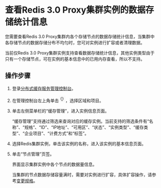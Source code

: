 # 查看Redis 3.0 Proxy集群实例的数据存储统计信息<a name="dcs-ug-0312029"></a>

您需要查看Redis 3.0 Proxy集群内各个存储节点的数据存储统计信息，当集群中各存储节点的数据存储分布不均匀时，您可对实例进行扩容或者清理数据。

当前仅Redis 3.0 Proxy集群实例支持查看数据存储统计信息，其他实例类型由于只有一个存储节点，可在实例的基本信息中的已用内存查看，所以不支持。

## 操作步骤<a name="section15553246184012"></a>

1.  登录[分布式缓存服务管理控制台](https://console.huaweicloud.com/dcs)。
2.  在管理控制台左上角单击![](figures/icon-region.png)，选择区域和项目。
3.  单击左侧菜单栏的“缓存管理”，进入实例信息页面。

    “缓存管理”支持通过筛选来查询对应的缓存实例。当前支持的筛选条件有“名称”、“规格”、“ID”、“IP地址”、“可用区”、“状态”、“实例类型”、“缓存类型”、“企业项目”、“计费方式”和“标签”。

4.  选择Redis集群实例，单击该实例的名称，进入该实例的基本信息页面。
5.  单击“节点管理”页签。

    界面显示集群实例中各个节点的数据量信息。

    当集群的节点数据存储容量满时，需要对实例进行扩容，具体扩容操作，请参考[变更规格](变更规格.md)。


